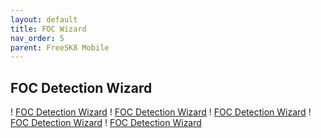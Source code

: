 ```yaml
---
layout: default
title: FOC Wizard
nav_order: 5
parent: FreeSK8 Mobile
---
```


## FOC Detection Wizard

! [FOC Detection Wizard](https://codex.freesk8.org/assets/images/mobileapp/foc1.png)
! [FOC Detection Wizard](https://codex.freesk8.org/assets/images/mobileapp/foc2.png)
! [FOC Detection Wizard](https://codex.freesk8.org/assets/images/mobileapp/foc3.png)
! [FOC Detection Wizard](https://codex.freesk8.org/assets/images/mobileapp/foc4.png)
! [FOC Detection Wizard](https://codex.freesk8.org/assets/images/mobileapp/foc5.png)